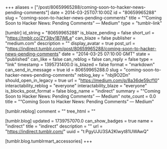 +++
aliases = ["/post/80659965288/coming-soon-to-hacker-news-pending-comments"]
date = 2014-03-25T07:10:00Z
id = "80659965288"
slug = "coming-soon-to-hacker-news-pending-comments"
title = "“Coming Soon to Hacker News: Pending Comments” — Medium"
type = "tumblr-link"

[tumblr]
id_string = "80659965288"
is_blaze_pending = false
short_url = "https://tmblr.co/ZY3jby1B7jMLe"
can_blaze = false
publisher = "medium.com"
description = ""
display_avatar = true
post_url = "https://indirect.tumblr.com/post/80659965288/coming-soon-to-hacker-news-pending-comments"
date = "2014-03-25 07:10:00 GMT"
state = "published"
can_like = false
can_reblog = false
can_reply = false
type = "link"
timestamp = 1395731400.0
is_blazed = false
format = "markdown"
can_send_in_message = true
id = 80659965288.0
slug = "coming-soon-to-hacker-news-pending-comments"
reblog_key = "nbj9O2Dn"
should_open_in_legacy = true
url = "https://medium.com/p/8a36de59cf10"
interactability_reblog = "everyone"
interactability_blaze = "everyone"
is_blocks_post_format = false
blog_name = "indirect"
summary = "“Coming Soon to Hacker News: Pending Comments” — Medium"
note_count = 0.0
title = "“Coming Soon to Hacker News: Pending Comments” — Medium"

[tumblr.reblog]
comment = ""
tree_html = ""

[tumblr.blog]
updated = 1739757070.0
can_show_badges = true
name = "indirect"
title = "indirect"
description = ""
url = "https://indirect.tumblr.com/"
uuid = "t:PgyUJU3SA2Klwyt81UWAwQ"

[tumblr.blog.tumblrmart_accessories]
+++
